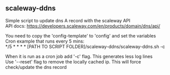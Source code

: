 ## scaleway-ddns

Simple script to update dns A record with the scaleway API  
API docs: https://developers.scaleway.com/en/products/domain/dns/api/

You need to copy the 'config-template' to 'config' and set the variables  
Cron example that runs every 5 mins:  
*/5 * * * *     [PATH TO SCRIPT FOLDER]/scaleway-ddns/scaleway-ddns.sh -c  

When it is run as a cron job add '-c' flag. This generates less log lines  
Use '--reset' flag to remove the locally cached ip. This will force check/update the dns record
